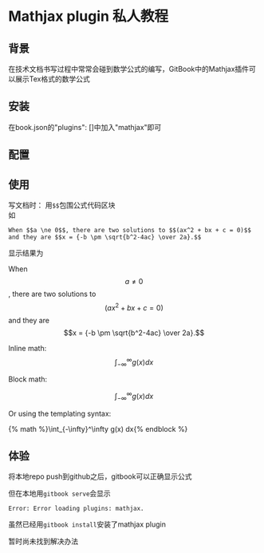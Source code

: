 # Mathjax plugin 私人教程

## 背景
在技术文档书写过程中常常会碰到数学公式的编写，GitBook中的Mathjax插件可以展示Tex格式的数学公式

## 安装
在book.json的"plugins": []中加入"mathjax"即可

## 配置

## 使用
写文档时：
用`$$`包围公式代码区块  
如
```
When $$a \ne 0$$, there are two solutions to $$(ax^2 + bx + c = 0)$$ and they are $$x = {-b \pm \sqrt{b^2-4ac} \over 2a}.$$
```

显示结果为

When $$a \ne 0$$, there are two solutions to $$(ax^2 + bx + c = 0)$$ and they are $$x = {-b \pm \sqrt{b^2-4ac} \over 2a}.$$


Inline math: $$\int_{-\infty}^\infty g(x) dx$$


Block math:

$$
\int_{-\infty}^\infty g(x) dx
$$

Or using the templating syntax:

{% math %}\int_{-\infty}^\infty g(x) dx{% endblock %}


## 体验
将本地repo push到github之后，gitbook可以正确显示公式

但在本地用`gitbook serve`会显示
```
Error: Error loading plugins: mathjax.
```

虽然已经用`gitbook install`安装了mathjax plugin

暂时尚未找到解决办法

